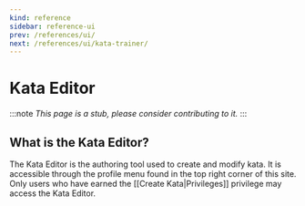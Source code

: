```yaml
---
kind: reference
sidebar: reference-ui
prev: /references/ui/
next: /references/ui/kata-trainer/
---
```


# Kata Editor

:::note
*This page is a stub, please consider contributing to it.*
:::

## What is the Kata Editor?

The Kata Editor is the authoring tool used to create and modify kata. It is accessible through the profile menu found in the top right corner of this site. Only users who have earned the [[Create Kata|Privileges]] privilege may access the Kata Editor.
